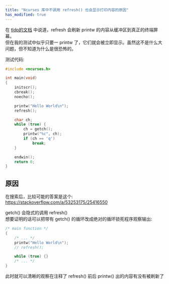 ```yaml
---
title: "Ncurses 库中不调用 refresh() 也会显示打印内容的原因"
has_modified: true
---
```


在 [tldp的文档](https://tldp.org/HOWTO/NCURSES-Programming-HOWTO/helloworld.html) 中说道，refresh 会刷新 printw 的内容从缓冲区到真正的终端屏幕。\
但在我的测试中似乎只要一 printw 了，它们就会被立即显示。虽然这不是什么大问题，但不知道为什么是很恐怖的。

测试代码:

```c
#include <ncurses.h>

int main(void)
{
    initscr();
    cbreak();
    noecho();

    printw("Hello World\n");
    refresh();

    char ch;
    while (true) {
        ch = getch();
        printw("%c", ch);
        if (ch == 'q')
            break;
    }

    endwin();
    return 0;
}
```

## 原因

在搜索后，比较可能的答案是这个:\
<https://stackoverflow.com/a/53253175/25416550>

getch() 会隐式的调用 refresh()\
想要证明的话可以把带有 getch() 的循环改成绝对的循环锁死程序观察输出:

```c
/* main function */
{
    /* ... */
    printw("Hello World\n");
    // refresh();

    while (true) {}
    /* ... */
}
```

此时就可以清晰的观察在注释了 refresh() 前后 printw() 出的内容有没有被刷新了
